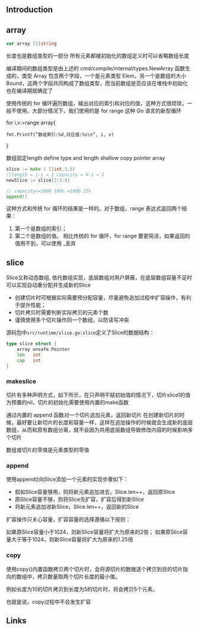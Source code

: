 ## Introduction













## array






```go
var array [2]string
```

长度也是数组类型的一部分
所有元素都被初始化的数组定义时可以省略数组长度

编译期间的数组类型是由上述的 cmd/compile/internal/types.NewArray 函数生成的，类型 Array 包含两个字段，一个是元素类型 Elem，另一个是数组的大小 Bound，这两个字段共同构成了数组类型，而当前数组是否应该在堆栈中初始化也在编译期就确定了


使用传统的 for 循环遍历数组，输出对应的索引和对应的值，这种方式很烦琐，一般不使用，大部分情况下，我们使用的是 for range 这种 Go 语言的新型循环

for i,v:=range array{

    fmt.Printf(”数组索引:%d,对应值:%s\n“, i, v)

}


数组固定length
define type and length
shallow copy 
pointer array



```go
slice := make ( []int,3,5)
//length = j-i = 1 capacity = k-i = 2
newSlice := slice[2:3:4]

// capacity<=1000 100% >1000 25%
append()
```

这种方式和传统 for 循环的结果是一样的。对于数组，range 表达式返回两个结果：
1. 第一个是数组的索引；
2. 第二个是数组的值。
   相比传统的 for 循环，for range 要更简洁，如果返回的值用不到，可以使用 _丢弃







## slice

Slice又称动态数组, 依托数组实现，底层数组对用户屏蔽，在底层数组容量不足时可以实现自动重分配并生成新的Slice

- 创建切片时可根据实际需要预分配容量，尽量避免追加过程中扩容操作，有利于提升性能；
- 切片拷贝时需要判断实际拷贝的元素个数
- 谨慎使用多个切片操作同一个数组，以防读写冲突





源码包中`src/runtime/slice.go:slice`定义了Slice的数据结构：

```go
type slice struct {
	array unsafe.Pointer
	len   int
	cap   int
}
```

### makeslice

切片有多种声明方式，如下所示，在只声明不赋初始值的情况下，切片slice1的值为预置的nil，切片的初始化需要使用内置的make函数


通过内置的 append 函数对一个切片追加元素，返回新切片
在创建新切片的时候，最好要让新切片的长度和容量一样，这样在追加操作的时候就会生成新的底层数组，从而和原有数组分离，就不会因为共用底层数组导致修改内容的时候影响多个切片

数组或切片的零值是元素类型的零值



### append

使用append()向Slice添加一个元素的实现步骤如下：

- 假如Slice容量够用，则将新元素追加进去，Slice.len++，返回原Slice
- 原Slice容量不够，则将Slice先扩容，扩容后得到新Slice
- 将新元素追加进新Slice，Slice.len++，返回新的Slice

扩容操作只关心容量，扩容容量的选择遵循以下规则：

如果原Slice容量小于1024，则新Slice容量将扩大为原来的2倍；
如果原Slice容量大于等于1024，则新Slice容量将扩大为原来的1.25倍


### copy



使用copy()内置函数拷贝两个切片时，会将源切片的数据逐个拷贝到目的切片指向的数组中，拷贝数量取两个切片长度的最小值。

例如长度为10的切片拷贝到长度为5的切片时，将会拷贝5个元素。

也就是说，copy过程中不会发生扩容

## Links

